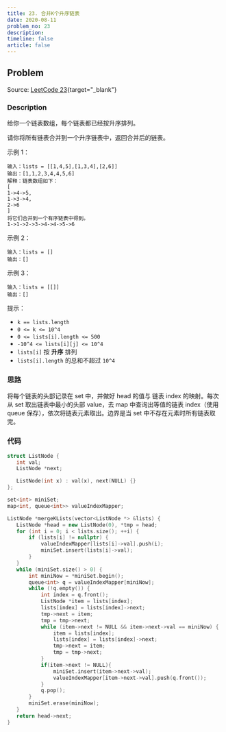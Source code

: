 ```yaml
---
title: 23. 合并K个升序链表
date: 2020-08-11
problem_no: 23
description: 
timeline: false
article: false
---
```


<!-- Description. -->

<!-- more -->

## Problem

Source: [LeetCode 23](https://leetcode-cn.com/problems/merge-k-sorted-lists/){target="_blank"}

### Description

给你一个链表数组，每个链表都已经按升序排列。

请你将所有链表合并到一个升序链表中，返回合并后的链表。

示例 1：

```text
输入：lists = [[1,4,5],[1,3,4],[2,6]]
输出：[1,1,2,3,4,4,5,6]
解释：链表数组如下：
[
1->4->5,
1->3->4,
2->6
]
将它们合并到一个有序链表中得到。
1->1->2->3->4->4->5->6
```

示例 2：

```text
输入：lists = []
输出：[]
```

示例 3：

```text
输入：lists = [[]]
输出：[]
```

提示：

- `k == lists.length`
- `0 <= k <= 10^4`
- `0 <= lists[i].length <= 500`
- `-10^4 <= lists[i][j] <= 10^4`
- `lists[i]` 按 **升序** 排列
- `lists[i].length` 的总和不超过 `10^4`

### 思路

将每个链表的头部记录在 set 中，并做好 head 的值与 链表 index 的映射。每次从 set 取出链表中最小的头部 value，去 map 中查询出等值的链表 index（使用 queue 保存），依次将链表元素取出。边界是当
set 中不存在元素时所有链表取完。

### 代码

 ```cpp
struct ListNode {
    int val;
    ListNode *next;

    ListNode(int x) : val(x), next(NULL) {}
};

set<int> miniSet;
map<int, queue<int>> valueIndexMapper;

ListNode *mergeKLists(vector<ListNode *> &lists) {
    ListNode *head = new ListNode(0), *tmp = head;
    for (int i = 0; i < lists.size(); ++i) {
        if (lists[i] != nullptr) {
            valueIndexMapper[lists[i]->val].push(i);
            miniSet.insert(lists[i]->val);
        }
    }
    while (miniSet.size() > 0) {
        int miniNow = *miniSet.begin();
        queue<int> q = valueIndexMapper[miniNow];
        while (!q.empty()) {
            int index = q.front();
            ListNode *item = lists[index];
            lists[index] = lists[index]->next;
            tmp->next = item;
            tmp = tmp->next;
            while (item->next != NULL && item->next->val == miniNow) {
                item = lists[index];
                lists[index] = lists[index]->next;
                tmp->next = item;
                tmp = tmp->next;
            }
            if(item->next != NULL){
                miniSet.insert(item->next->val);
                valueIndexMapper[item->next->val].push(q.front());
            }
            q.pop();
        }
        miniSet.erase(miniNow);
    }
    return head->next;
}
```
